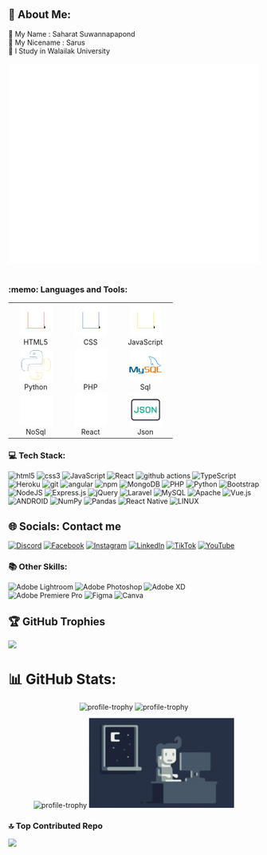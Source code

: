 <h2>💫 About Me:</h2>
📛 My Name : Saharat Suwannapapond<br>📖 My Nicename : Sarus<br>🏫 I Study in Walailak University<br>

<div align="center"><br>
	<a href="https://github.com/Sarus1997/Sarus1997/blame/main/hello.svg"><img src="hello.svg" width="800" height="400" alt="Click to see the source"></a><br>
</div><br>

<h3>:memo: Languages and Tools:</h3>

<table>
	<tr>
		<td align="center" width="96"><a href="https://www.w3schools.com/html/"><img src="icon/html-icon.svg" alt="icon" width="65" height="65" /></a>
	      <br>HTML5
	    </td>
		<td align="center" width="96"><a href="https://www.w3schools.com/html/"><img src="icon/css-icon.svg" alt="icon" width="65" height="65" /></a>
	      <br>CSS
	    </td>
		<td align="center" width="96"><a href="https://www.w3schools.com/js/"><img src="icon/js-icon.svg" alt="icon" width="65" height="65" /></a>
	      <br>JavaScript
	    </td>
	</tr>
	<tr>
		<td align="center" width="96"><a href="https://www.python.org/"><img src="icon/python-icon.svg" alt="icon" width="65" height="65" /></a>
	      <br>Python
	    </td>
		<td align="center" width="96"><a href="https://www.w3schools.com/php/"><img src="icon/php.gif" alt="icon" width="65" height="65" /></a>
	      <br>PHP
	    </td>
		<td align="center" width="96"><a href="https://www.w3schools.com/sql/"><img src="icon/mysql-icon.svg" alt="icon" width="65" height="65" /></a>
	      <br>Sql
	    </td>
	</tr>
	 <tr>
		<td align="center" width="96"><a href="https://www.mongodb.com/nosql-explained"><img src="icon/mongodb.gif" alt="icon" width="65" height="65" /></a>
	      <br>NoSql
		<td align="center" width="96"><a href="https://www.w3schools.com/html/"><img src="icon/react-icon.svg" alt="icon" width="65" height="65" /></a>
	      <br>React
	    </td>
		 <td align="center" width="96"><a href="https://www.w3schools.com/html/"><img src="icon/json1.gif" alt="icon" width="65" height="65" /></a>
	      <br>Json
	    </td>
	 </tr>



</table>


<h3>💻 Tech Stack:</h3>

<p>
	<img alt="html5" src="https://img.shields.io/badge/-HTML5-E34F26?style=flat-square&logo=html5&logoColor=white" height="24"/>
	<img alt="css3" src="https://img.shields.io/badge/CSS3-1572B6?style=for-the-badge&logo=css3&logoColor=white" height="24"/>
	<img alt="JavaScript" src="https://img.shields.io/badge/javascript-%23323330.svg?style=for-the-badge&logo=javascript&logoColor=%23F7DF1E" height="24"/>
	<img alt="React" src="https://img.shields.io/badge/-React-45b8d8?style=flat-square&logo=react&logoColor=white" height="24"/>
	<img alt="github actions" src="https://img.shields.io/badge/-Github_Actions-2088FF?style=flat-square&logo=github-actions&logoColor=white" height="24"/>
	<img alt="TypeScript" src="https://img.shields.io/badge/-TypeScript-007ACC?style=flat-square&logo=typescript&logoColor=white" height="24"/>
	<img alt="Heroku" src="https://img.shields.io/badge/-Heroku-430098?style=flat-square&logo=heroku&logoColor=white" height="24"/>
	<img alt="git" src="https://img.shields.io/badge/-Git-F05032?style=flat-square&logo=git&logoColor=white" height="24"/>
	<img alt="angular" src="https://img.shields.io/badge/-Angular-DD0031?style=flat-square&logo=angular&logoColor=white" height="24"/>
	<img alt="npm" src="https://img.shields.io/badge/-NPM-CB3837?style=flat-square&logo=npm&logoColor=white" height="24"/>
	<img alt="MongoDB" src="https://img.shields.io/badge/-MongoDB-13aa52?style=flat-square&logo=mongodb&logoColor=white" height="24"/>
	<img alt="PHP" src="https://img.shields.io/badge/php-%23777BB4.svg?style=for-the-badge&logo=php&logoColor=white" height="24"/>
	<img alt="Python" src="https://img.shields.io/badge/python-3670A0?style=for-the-badge&logo=python&logoColor=ffdd54" height="24"/>
	<img alt="Bootstrap" src="https://img.shields.io/badge/bootstrap-%23563D7C.svg?style=for-the-badge&logo=bootstrap&logoColor=white" height="24"/>
	<img alt="NodeJS" src="https://img.shields.io/badge/node.js-6DA55F?style=for-the-badge&logo=node.js&logoColor=white" height="24"/>
	<img alt="Express.js" src="https://img.shields.io/badge/express.js-%23404d59.svg?style=for-the-badge&logo=express&logoColor=%2361DAFB" height="24"/>
	<img alt="jQuery" src="https://img.shields.io/badge/jquery-%230769AD.svg?style=for-the-badge&logo=jquery&logoColor=white" height="24"/>
	<img alt="Laravel" src="https://img.shields.io/badge/laravel-%23FF2D20.svg?style=for-the-badge&logo=laravel&logoColor=white" height="24"/>
	<img alt="MySQL" src="https://img.shields.io/badge/mysql-%2300f.svg?style=for-the-badge&logo=mysql&logoColor=white" height="24"/>
	<img alt="Apache" src="https://img.shields.io/badge/apache-%23D42029.svg?style=for-the-badge&logo=apache&logoColor=white" height="24"/>
	<img alt="Vue.js" src="https://img.shields.io/badge/vuejs-%2335495e.svg?style=for-the-badge&logo=vuedotjs&logoColor=%234FC08D" height="24"/>
	<img alt="ANDROID" src="https://img.shields.io/badge/android-%2320232a.svg?style=for-the-badge&logo=android&logoColor=%a4c639" height="24"/>
	<img alt="NumPy" src="https://img.shields.io/badge/numpy-%23013243.svg?style=for-the-badge&logo=numpy&logoColor=white" height="24"/>
	<img alt="Pandas" src="https://img.shields.io/badge/pandas-%23150458.svg?style=for-the-badge&logo=pandas&logoColor=white" height="24"/>
	<img alt="React Native" src="https://img.shields.io/badge/react_native-%2320232a.svg?style=for-the-badge&logo=react&logoColor=%2361DAFB" height="24"/>
	<img alt="LINUX" src="https://img.shields.io/badge/Linux-FCC624?style=for-the-badge&logo=linux&logoColor=black" height="24"/>
</p>


## 🌐 Socials: Contact me

[![Discord](https://img.shields.io/badge/Discord-%237289DA.svg?logo=discord&logoColor=white)](https://discord.gg/#3541)
[![Facebook](https://img.shields.io/badge/Facebook-%231877F2.svg?logo=Facebook&logoColor=white)](https://facebook.com/saharat.suwannapapond.7)
[![Instagram](https://img.shields.io/badge/Instagram-%23E4405F.svg?logo=Instagram&logoColor=white)](https://instagram.com/sr_sarus_/?next=%2Fsr_sarus_%2F)
[![LinkedIn](https://img.shields.io/badge/LinkedIn-%230077B5.svg?logo=linkedin&logoColor=white)](https://linkedin.com/in/saharat-sarus/)
[![TikTok](https://img.shields.io/badge/TikTok-%23000000.svg?logo=TikTok&logoColor=white)](https://tiktok.com/@sarus_ss)
[![YouTube](https://img.shields.io/badge/YouTube-%23FF0000.svg?logo=YouTube&logoColor=white)](https://youtube.com/@sr_sarus)

<h3>📚 Other Skills:</h3>

<p>
	<img alt="Adobe Lightroom" src="https://img.shields.io/badge/Adobe%20Lightroom-31A8FF.svg?style=for-the-badge&logo=Adobe%20Lightroom&logoColor=white" height="24"/>
	<img alt="Adobe Photoshop" src="https://img.shields.io/badge/adobephotoshop-%2331A8FF.svg?style=for-the-badge&logo=adobephotoshop&logoColor=white" height="24"/>
	<img alt="Adobe XD" src="https://img.shields.io/badge/Adobe%20XD-470137?style=for-the-badge&logo=Adobe%20XD&logoColor=#FF61F6" height="24"/>
	<img alt="Adobe Premiere Pro" src="https://img.shields.io/badge/Adobe%20Premiere%20Pro-9999FF.svg?style=for-the-badge&logo=Adobe%20Premiere%20Pro&logoColor=white" height="24"/>
	<img alt="Figma" src="https://img.shields.io/badge/figma-%23F24E1E.svg?style=for-the-badge&logo=figma&logoColor=white" height="24"/>
	<img alt="Canva" src="https://img.shields.io/badge/Canva-%2300C4CC.svg?style=for-the-badge&logo=Canva&logoColor=white" height="24"/>
</p>


## 🏆 GitHub Trophies
![](https://github-profile-trophy.vercel.app/?username=sarus1997&theme=radical&no-frame=false&no-bg=false&margin-w=4)

# 📊 GitHub Stats:
<p align="center">
  <img height="180em" src="https://github-readme-stats.vercel.app/api?username=sarus1997&theme=dark&hide_border=false&include_all_commits=true&count_private=true" alt="profile-trophy"/>
  <img height="180em" src="https://github-readme-stats.vercel.app/api/top-langs/?username=sarus1997&theme=dark&hide_border=false&include_all_commits=true&count_private=true&layout=compact" alt="profile-trophy"/>
</p>

<p align="center">
  <img height="180em" src="https://github-readme-streak-stats.herokuapp.com/?user=sarus1997&theme=dark&hide_border=false" alt="profile-trophy"/>
  <img height="180em" alt="Night Coding" src="https://raw.githubusercontent.com/AVS1508/AVS1508/master/assets/Night-Coding.gif"/>
</p>



### 🔝 Top Contributed Repo
![](https://github-contributor-stats.vercel.app/api?username=sarus1997&limit=5&theme=radical&combine_all_yearly_contributions=true)



